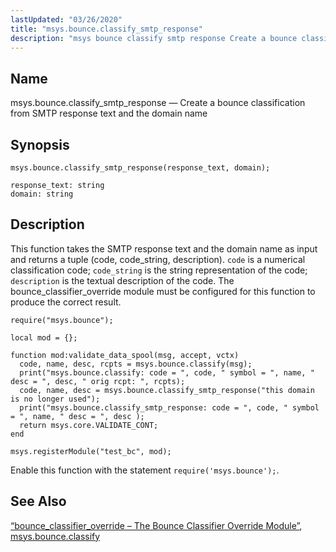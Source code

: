 ```yaml
---
lastUpdated: "03/26/2020"
title: "msys.bounce.classify_smtp_response"
description: "msys bounce classify smtp response Create a bounce classification from SMTP response text and the domain name msys bounce classify smtp response response text domain This function takes the SMTP response text and the domain name as input and returns a tuple code code string description code is a numerical..."
---
```


<a name="lua.ref.msys.bounce.classify_smtp_response"></a> 
## Name

msys.bounce.classify_smtp_response — Create a bounce classification from SMTP response text and the domain name

<a name="idp26216640"></a> 
## Synopsis

`msys.bounce.classify_smtp_response(response_text, domain);`

```
response_text: string
domain: string
```
<a name="idp26219376"></a> 
## Description

This function takes the SMTP response text and the domain name as input and returns a tuple (code, code_string, description). `code` is a numerical classification code; `code_string` is the string representation of the code; `description` is the textual description of the code. The bounce_classifier_override module must be configured for this function to produce the correct result.

<a name="lua.ref.msys.bounce.classify_smtp_response.example"></a> 


```
require("msys.bounce");

local mod = {};

function mod:validate_data_spool(msg, accept, vctx)
  code, name, desc, rcpts = msys.bounce.classify(msg);
  print("msys.bounce.classify: code = ", code, " symbol = ", name, " desc = ", desc, " orig rcpt: ", rcpts);
  code, name, desc = msys.bounce.classify_smtp_response("this domain is no longer used");
  print("msys.bounce.classify_smtp_response: code = ", code, " symbol = ", name, " desc = ", desc );
  return msys.core.VALIDATE_CONT;
end

msys.registerModule("test_bc", mod);
```

Enable this function with the statement `require('msys.bounce');`.

<a name="idp26226400"></a> 
## See Also

[“bounce_classifier_override – The Bounce Classifier Override Module”](/momentum/3/3-reference/3-reference-modules-bounce-classifier-override), [msys.bounce.classify](/momentum/3/3-reference/3-reference-lua-ref-msys-bounce-classify)